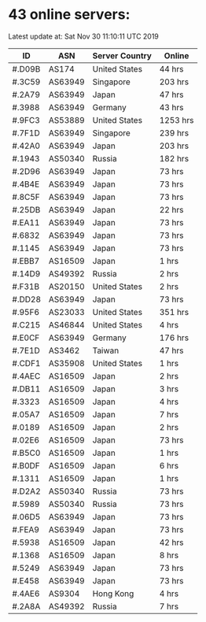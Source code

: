 # 43 online servers:

Latest update at: Sat Nov 30 11:10:11 UTC 2019

| ID | ASN | Server Country | Online |
| -- | --- | -------------- | ------ |
| #.D09B | AS174 | United States | 44 hrs |
| #.3C59 | AS63949 | Singapore | 203 hrs |
| #.2A79 | AS63949 | Japan | 47 hrs |
| #.3988 | AS63949 | Germany | 43 hrs |
| #.9FC3 | AS53889 | United States | 1253 hrs |
| #.7F1D | AS63949 | Singapore | 239 hrs |
| #.42A0 | AS63949 | Japan | 203 hrs |
| #.1943 | AS50340 | Russia | 182 hrs |
| #.2D96 | AS63949 | Japan | 73 hrs |
| #.4B4E | AS63949 | Japan | 73 hrs |
| #.8C5F | AS63949 | Japan | 73 hrs |
| #.25DB | AS63949 | Japan | 22 hrs |
| #.EA11 | AS63949 | Japan | 73 hrs |
| #.6832 | AS63949 | Japan | 73 hrs |
| #.1145 | AS63949 | Japan | 73 hrs |
| #.EBB7 | AS16509 | Japan | 1 hrs |
| #.14D9 | AS49392 | Russia | 2 hrs |
| #.F31B | AS20150 | United States | 2 hrs |
| #.DD28 | AS63949 | Japan | 73 hrs |
| #.95F6 | AS23033 | United States | 351 hrs |
| #.C215 | AS46844 | United States | 4 hrs |
| #.E0CF | AS63949 | Germany | 176 hrs |
| #.7E1D | AS3462 | Taiwan | 47 hrs |
| #.CDF1 | AS35908 | United States | 1 hrs |
| #.4AEC | AS16509 | Japan | 2 hrs |
| #.DB11 | AS16509 | Japan | 3 hrs |
| #.3323 | AS16509 | Japan | 4 hrs |
| #.05A7 | AS16509 | Japan | 7 hrs |
| #.0189 | AS16509 | Japan | 2 hrs |
| #.02E6 | AS16509 | Japan | 73 hrs |
| #.B5C0 | AS16509 | Japan | 1 hrs |
| #.B0DF | AS16509 | Japan | 6 hrs |
| #.1311 | AS16509 | Japan | 1 hrs |
| #.D2A2 | AS50340 | Russia | 73 hrs |
| #.5989 | AS50340 | Russia | 73 hrs |
| #.06D5 | AS63949 | Japan | 73 hrs |
| #.FEA9 | AS63949 | Japan | 73 hrs |
| #.5938 | AS16509 | Japan | 42 hrs |
| #.1368 | AS16509 | Japan | 8 hrs |
| #.5249 | AS63949 | Japan | 73 hrs |
| #.E458 | AS63949 | Japan | 73 hrs |
| #.4AE6 | AS9304 | Hong Kong | 4 hrs |
| #.2A8A | AS49392 | Russia | 7 hrs |

